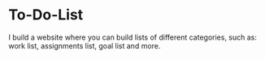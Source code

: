 # To-Do-List
I build a website where you can build lists of different categories, such as: work list, assignments list, goal list and more. 
